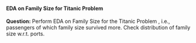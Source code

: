 #### EDA on Family Size for Titanic Problem
**Question:**
Perform EDA on Family Size for the Titanic Problem , i.e., passengers of which family size survived more. Check distribution of family size w.r.t. ports.